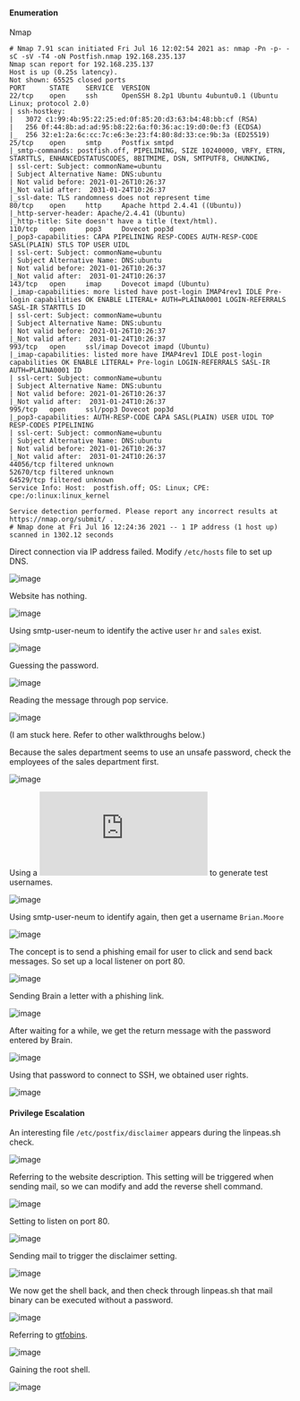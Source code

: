 #### Enumeration

Nmap

```
# Nmap 7.91 scan initiated Fri Jul 16 12:02:54 2021 as: nmap -Pn -p- -sC -sV -T4 -oN Postfish.nmap 192.168.235.137
Nmap scan report for 192.168.235.137
Host is up (0.25s latency).
Not shown: 65525 closed ports
PORT      STATE    SERVICE  VERSION
22/tcp    open     ssh      OpenSSH 8.2p1 Ubuntu 4ubuntu0.1 (Ubuntu Linux; protocol 2.0)
| ssh-hostkey: 
|   3072 c1:99:4b:95:22:25:ed:0f:85:20:d3:63:b4:48:bb:cf (RSA)
|   256 0f:44:8b:ad:ad:95:b8:22:6a:f0:36:ac:19:d0:0e:f3 (ECDSA)
|_  256 32:e1:2a:6c:cc:7c:e6:3e:23:f4:80:8d:33:ce:9b:3a (ED25519)
25/tcp    open     smtp     Postfix smtpd
|_smtp-commands: postfish.off, PIPELINING, SIZE 10240000, VRFY, ETRN, STARTTLS, ENHANCEDSTATUSCODES, 8BITMIME, DSN, SMTPUTF8, CHUNKING, 
| ssl-cert: Subject: commonName=ubuntu
| Subject Alternative Name: DNS:ubuntu
| Not valid before: 2021-01-26T10:26:37
|_Not valid after:  2031-01-24T10:26:37
|_ssl-date: TLS randomness does not represent time
80/tcp    open     http     Apache httpd 2.4.41 ((Ubuntu))
|_http-server-header: Apache/2.4.41 (Ubuntu)
|_http-title: Site doesn't have a title (text/html).
110/tcp   open     pop3     Dovecot pop3d
|_pop3-capabilities: CAPA PIPELINING RESP-CODES AUTH-RESP-CODE SASL(PLAIN) STLS TOP USER UIDL
| ssl-cert: Subject: commonName=ubuntu
| Subject Alternative Name: DNS:ubuntu
| Not valid before: 2021-01-26T10:26:37
|_Not valid after:  2031-01-24T10:26:37
143/tcp   open     imap     Dovecot imapd (Ubuntu)
|_imap-capabilities: more listed have post-login IMAP4rev1 IDLE Pre-login capabilities OK ENABLE LITERAL+ AUTH=PLAINA0001 LOGIN-REFERRALS SASL-IR STARTTLS ID
| ssl-cert: Subject: commonName=ubuntu
| Subject Alternative Name: DNS:ubuntu
| Not valid before: 2021-01-26T10:26:37
|_Not valid after:  2031-01-24T10:26:37
993/tcp   open     ssl/imap Dovecot imapd (Ubuntu)
|_imap-capabilities: listed more have IMAP4rev1 IDLE post-login capabilities OK ENABLE LITERAL+ Pre-login LOGIN-REFERRALS SASL-IR AUTH=PLAINA0001 ID
| ssl-cert: Subject: commonName=ubuntu
| Subject Alternative Name: DNS:ubuntu
| Not valid before: 2021-01-26T10:26:37
|_Not valid after:  2031-01-24T10:26:37
995/tcp   open     ssl/pop3 Dovecot pop3d
|_pop3-capabilities: AUTH-RESP-CODE CAPA SASL(PLAIN) USER UIDL TOP RESP-CODES PIPELINING
| ssl-cert: Subject: commonName=ubuntu
| Subject Alternative Name: DNS:ubuntu
| Not valid before: 2021-01-26T10:26:37
|_Not valid after:  2031-01-24T10:26:37
44056/tcp filtered unknown
52670/tcp filtered unknown
64529/tcp filtered unknown
Service Info: Host:  postfish.off; OS: Linux; CPE: cpe:/o:linux:linux_kernel

Service detection performed. Please report any incorrect results at https://nmap.org/submit/ .
# Nmap done at Fri Jul 16 12:24:36 2021 -- 1 IP address (1 host up) scanned in 1302.12 seconds
```

Direct connection via IP address failed. Modify `/etc/hosts` file to set up DNS.

![image](https://github.com/tedchen0001/OSCP-Notes/blob/master/Off_Sec_PG/Pic/Postfish/Postfish_2021.07.17_01h54m50s_001_.png)

Website has nothing.

![image](https://github.com/tedchen0001/OSCP-Notes/blob/master/Off_Sec_PG/Pic/Postfish/Postfish_2021.07.24_13h22m39s_001_.png)

Using smtp-user-neum to identify the active user ```hr``` and ```sales``` exist.

![image](https://github.com/tedchen0001/OSCP-Notes/blob/master/Off_Sec_PG/Pic/Postfish/Postfish_2021.07.30_01h50m55s_001_.png)

Guessing the password.

![image](https://github.com/tedchen0001/OSCP-Notes/blob/master/Off_Sec_PG/Pic/Postfish/Postfish_2021.07.24_14h06m50s_002_.png)

Reading the message through pop service.

![image](https://github.com/tedchen0001/OSCP-Notes/blob/master/Off_Sec_PG/Pic/Postfish/Postman_2021.08.01_16h00m49s_007_.png)

(I am stuck here. Refer to other walkthroughs below.)

Because the sales department seems to use an unsafe password, check the employees of the sales department first.

![image](https://github.com/tedchen0001/OSCP-Notes/blob/master/Off_Sec_PG/Pic/Postfish/Postfish_2021.08.01_16h17m47s_008_.png)

Using a ![script](https://raw.githubusercontent.com/jseidl/usernamer/master/usernamer.py) to generate test usernames.

![image](https://github.com/tedchen0001/OSCP-Notes/blob/master/Off_Sec_PG/Pic/Postfish/Postfish_2021.08.01_16h25m12s_009_.png)

Using smtp-user-neum to identify again, then get a username ```Brian.Moore```

![image](https://github.com/tedchen0001/OSCP-Notes/blob/master/Off_Sec_PG/Pic/Postfish/Postfish_2021.08.01_16h34m35s_010_.png)

The concept is to send a phishing email for user to click and send back messages. So set up a local listener on port 80.

![image](https://github.com/tedchen0001/OSCP-Notes/blob/master/Off_Sec_PG/Pic/Postfish/Postfish_2021.08.01_16h44m30s_012_.png)

Sending Brain a letter with a phishing link.

![image](https://github.com/tedchen0001/OSCP-Notes/blob/master/Off_Sec_PG/Pic/Postfish/Postfish_2021.08.01_16h52m08s_013_.png)

After waiting for a while, we get the return message with the password entered by Brain.

![image](https://github.com/tedchen0001/OSCP-Notes/blob/master/Off_Sec_PG/Pic/Postfish/Postfish_2021.08.01_16h55m48s_014_.png)

Using that password to connect to SSH, we obtained user rights.

![image](https://github.com/tedchen0001/OSCP-Notes/blob/master/Off_Sec_PG/Pic/Postfish/Postfish_2021.08.01_17h15m15s_016_.png)

#### Privilege Escalation

An interesting file ```/etc/postfix/disclaimer``` appears during the linpeas.sh check.

![image](https://github.com/tedchen0001/OSCP-Notes/blob/master/Off_Sec_PG/Pic/Postfish/Postfish_2021.08.01_17h59m58s_018_.png)

Referring to the website description. This setting will be triggered when sending mail, so we can modify and add the reverse shell command.

![image](https://github.com/tedchen0001/OSCP-Notes/blob/master/Off_Sec_PG/Pic/Postfish/Postfish_2021.08.01_21h05m59s_019_.png)

Setting to listen on port 80.

![image](https://github.com/tedchen0001/OSCP-Notes/blob/master/Off_Sec_PG/Pic/Postfish/Postfish_2021.08.01_21h33m14s_023_.png)

Sending mail to trigger the disclaimer setting.

![image](https://github.com/tedchen0001/OSCP-Notes/blob/master/Off_Sec_PG/Pic/Postfish/Postfish_2021.08.01_21h07m59s_020_.png)

We now get the shell back, and then check through linpeas.sh that mail binary can be executed without a password.

![image](https://github.com/tedchen0001/OSCP-Notes/blob/master/Off_Sec_PG/Pic/Postfish/Postfish_2021.08.01_21h10m27s_021_.png)

Referring to [gtfobins](https://gtfobins.github.io/gtfobins/mail/).

![image](https://github.com/tedchen0001/OSCP-Notes/blob/master/Off_Sec_PG/Pic/Postfish/Postfish_2021.08.01_22h18m46s_024_.png)

Gaining the root shell.

![image](https://github.com/tedchen0001/OSCP-Notes/blob/master/Off_Sec_PG/Pic/Postfish/Postfish_2021.08.01_21h11m42s_022_.png)
